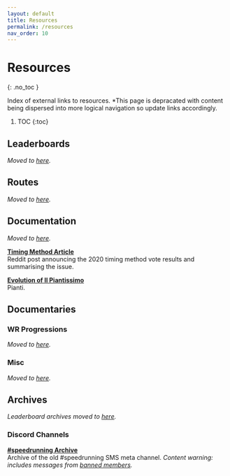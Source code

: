 ```yaml
---
layout: default
title: Resources
permalink: /resources
nav_order: 10
---
```


# Resources
{: .no_toc }

Index of external links to resources. *This page is depracated with content being dispersed into more logical navigation so update links accordingly.

1. TOC
{:toc}

## Leaderboards
*Moved to [here](leaderboards).*

## Routes
*Moved to [here](categories).*

## Documentation
*Moved to [here](game/info).*

**[Timing Method Article](https://www.reddit.com/r/speedrun/comments/f8scnj/super_mario_sunshine_hacked_file_now_legal_on/)**  
Reddit post announcing the 2020 timing method vote results and summarising the issue.

**[Evolution of Il Piantissimo](https://imgur.com/a/Zrfw9)**  
Pianti.

## Documentaries

### WR Progressions
*Moved to [here](leaderboards).*

### Misc
*Moved to [here](game/misc).*

## Archives

*Leaderboard archives moved to [here](leaderboards).*

### Discord Channels
**[#speedrunning Archive](https://smscommunity.github.io/sms-guide/archive/speedrunning-dht)**  
Archive of the old #speedrunning SMS meta channel. *Content warning: includes messages from [banned members](https://docs.google.com/document/d/1ZQshMWOFCoUXFdjAYHxfwPzXGZOHEJ74_v10K78jLcg).*
